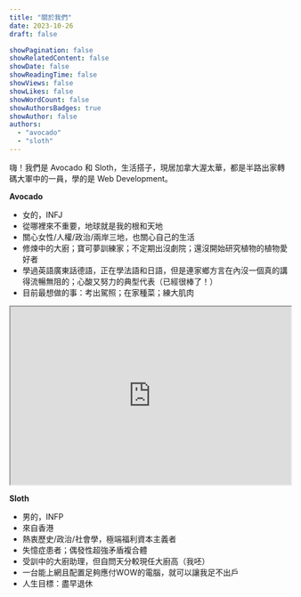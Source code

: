 ```yaml
---
title: "關於我們"
date: 2023-10-26
draft: false

showPagination: false
showRelatedContent: false
showDate: false
showReadingTime: false
showViews: false
showLikes: false
showWordCount: false
showAuthorsBadges: true
showAuthor: false
authors:
  - "avocado"
  - "sloth"
---
```


嗨！我們是 Avocado 和 Sloth，生活搭子，現居加拿大渥太華，都是半路出家轉碼大軍中的一員，學的是 Web Development。

**Avocado**
- 女的，INFJ
- 從哪裡來不重要，地球就是我的根和天地
- 關心女性/人權/政治/兩岸三地，也關心自己的生活
- 修煉中的大廚；寶可夢訓練家；不定期出沒劇院；還沒開始研究植物的植物愛好者
- 學過英語廣東話德語，正在學法語和日語，但是連家鄉方言在內沒一個真的講得流暢無阻的；心酸又努力的典型代表（已經很棒了！）
- 目前最想做的事：考出駕照；在家種菜；練大肌肉

<iframe src="https://www.google.com/maps/d/u/0/embed?mid=1F-0INY2Xf_2fEAfuF3o0C1v-XE7FKXk&ehbc=2E312F&noprof=1" width="100%" height="320"></iframe>

**Sloth** 
<br>
- 男的，INFP
- 來自香港
- 熱衷歷史/政治/社會學，極端福利資本主義者
- 失憶症患者；偶發性超強矛盾複合體
- 受訓中的大廚助理，但自問天分較現任大廚高（我呸）
- 一台能上網且配置足夠應付WOW的電腦，就可以讓我足不出戶
- 人生目標：盡早退休

